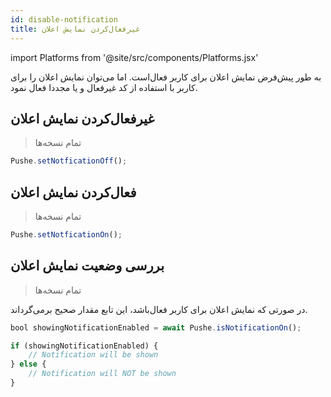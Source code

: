 ```yaml
---
id: disable-notification
title: غیرفعال‌کردن نمایش اعلان
---
```


import Platforms from '@site/src/components/Platforms.jsx'

به طور پیش‌فرض نمایش اعلان برای کاربر فعال‌است. اما می‌توان نمایش اعلان را برای کاربر با استفاده از کد غیرفعال و یا مجددا فعال نمود.


## غیرفعال‌کردن نمایش اعلان
<Platforms android />

> تمام نسخه‌ها


```js
Pushe.setNotficationOff();
```

## فعال‌کردن نمایش اعلان
<Platforms android />

> تمام نسخه‌ها

```js
Pushe.setNotficationOn();
```

## بررسی وضعیت نمایش اعلان
<Platforms android />

> تمام نسخه‌ها


در صورتی که نمایش اعلان برای کاربر فعال‌باشد، این تابع مقدار صحیح برمی‌گرداند.

```js
bool showingNotificationEnabled = await Pushe.isNotificationOn();

if (showingNotificationEnabled) {
    // Notification will be shown
} else {
    // Notification will NOT be shown
}
```